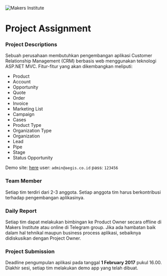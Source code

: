 ![Makers Institute](https://makersinstitute.id/img/logo-makersinstitute.png)

# Project Assignment

### Project Descriptions
Sebuah perusahaan membutuhkan pengembangan aplikasi Customer Relationship Management (CRM) berbasis web menggunakan teknologi ASP.NET MVC. Fitur-fitur yang akan dikembangkan meliputi:

- Product
- Account
- Opportunity
- Quote
- Order
- Invoice
- Marketing List
- Campaign
- Cases
- Product Type
- Organization Type
- Organization
- Lead
- Pipe
- Stage
- Status Opportunity

Demo site: [here](#)
user: `admin@aegis.co.id`
pass: `123456`

### Team Member
Setiap tim terdiri dari 2-3 anggota. Setiap anggota tim harus berkontribusi terhadap pengembangan aplikasinya.

### Daily Report
Setiap tim dapat melakukan bimbingan ke Product Owner secara offline di Makers Institute atau online di Telegram group. Jika ada hambatan baik dalam hal tehnikal maupun business process aplikasi, sebaiknya didiskusikan dengan Project Owner.

### Project Submission
Deadline pengumpulan aplikasi pada tanggal __1 February 2017__ pukul 16.00. Diakhir sesi, setiap tim melakukan demo app yang telah dibuat. 